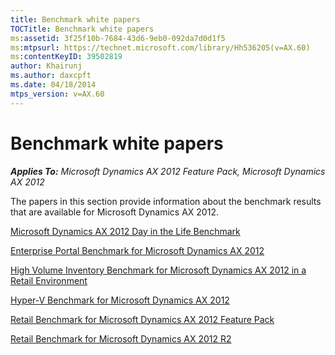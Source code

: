 ```yaml
---
title: Benchmark white papers
TOCTitle: Benchmark white papers
ms:assetid: 3f25f10b-7684-43d6-9eb0-092da7d0d1f5
ms:mtpsurl: https://technet.microsoft.com/library/Hh536205(v=AX.60)
ms:contentKeyID: 39502819
author: Khairunj
ms.author: daxcpft
ms.date: 04/18/2014
mtps_version: v=AX.60
---
```


# Benchmark white papers 


_**Applies To:** Microsoft Dynamics AX 2012 Feature Pack, Microsoft Dynamics AX 2012_

The papers in this section provide information about the benchmark results that are available for Microsoft Dynamics AX 2012.

[Microsoft Dynamics AX 2012 Day in the Life Benchmark](microsoft-dynamics-ax-2012-day-in-the-life-benchmark.md)

[Enterprise Portal Benchmark for Microsoft Dynamics AX 2012](enterprise-portal-benchmark-for-microsoft-dynamics-ax-2012.md)

[High Volume Inventory Benchmark for Microsoft Dynamics AX 2012 in a Retail Environment](high-volume-inventory-benchmark-for-microsoft-dynamics-ax-2012-in-a-retail-environment.md)

[Hyper-V Benchmark for Microsoft Dynamics AX 2012](hyper-v-benchmark-for-microsoft-dynamics-ax-2012.md)

[Retail Benchmark for Microsoft Dynamics AX 2012 Feature Pack](retail-benchmark-for-microsoft-dynamics-ax-2012-feature-pack.md)

[Retail Benchmark for Microsoft Dynamics AX 2012 R2](retail-benchmark-for-microsoft-dynamics-ax-2012-r2.md)

  


